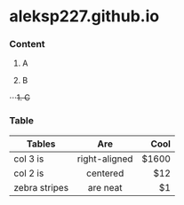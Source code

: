 # aleksp227.github.io

### Content
1. A

1. B

⋅⋅⋅~~1. C~~

### Table
| Tables        | Are           | Cool  |
| ------------- |:-------------:| -----:|
| col 3 is      | right-aligned | $1600 |
| col 2 is      | centered      |   $12 |
| zebra stripes | are neat      |    $1 |
